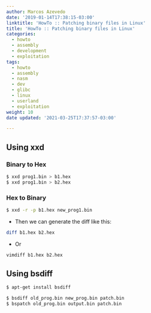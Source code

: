 ```yaml
---
author: Marcos Azevedo
date: '2019-01-14T17:38:15-03:00'
linktitle: 'HowTo :: Patching binary files in Linux'
title: 'HowTo :: Patching binary files in Linux'
categories:
  - howto
  - assembly
  - development
  - exploitation
tags:
  - howto
  - assembly
  - nasm
  - dev
  - glibc
  - linux
  - userland
  - exploitation
weight: 10
date updated: '2021-03-25T17:37:57-03:00'

---
```



## Using xxd

### Binary to Hex
```bash
$ xxd prog1.bin > b1.hex
$ xxd prog1.bin > b2.hex
```
### Hex to Binary
```bash
$ xxd -r -p b1.hex new_prog1.bin
```
* Then we can generate the diff like this:
```bash
diff b1.hex b2.hex
```

- Or
```bash
vimdiff b1.hex b2.hex
```

## Using bsdiff
```bash
$ apt-get install bsdiff

$ bsdiff old_prog.bin new_prog.bin patch.bin
$ bspatch old_prog.bin output.bin patch.bin
```